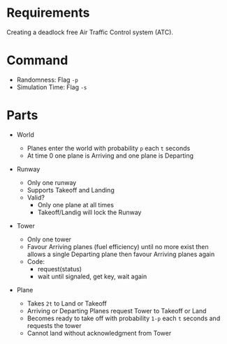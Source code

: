 # Requirements
Creating a deadlock free Air Traffic Control system (ATC).


# Command
* Randomness: Flag `-p`
* Simulation Time: Flag `-s`

# Parts
* World
    - Planes enter the world with probability `p` each `t` seconds
    - At time 0 one plane is Arriving and one plane is Departing

* Runway
    - Only one runway
    - Supports Takeoff and Landing
    - Valid?
        - Only one plane at all times
        - Takeoff/Landig will lock the Runway
* Tower
    - Only one tower
    - Favour Arriving planes (fuel efficiency) until no more exist then allows a
      single Departing plane then favour Arriving planes again
    - Code:
        - request(status)
        - wait until signaled, get key, wait again

* Plane
    - Takes `2t` to Land or Takeoff
    - Arriving or Departing Planes request Tower to Takeoff or Land
    - Becomes ready to take off with probability `1-p` each `t` seconds and
      requests the tower
    - Cannot land without acknowledgment from Tower
